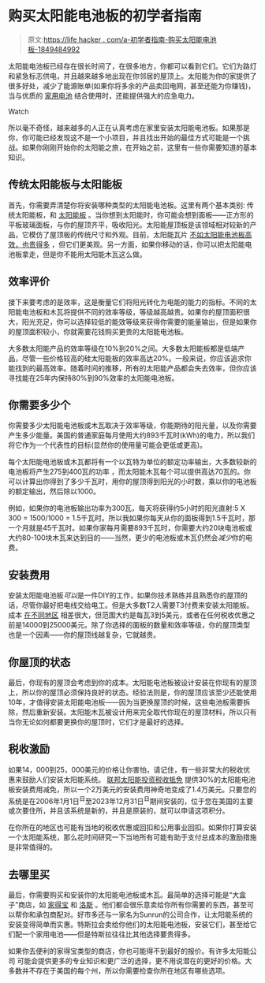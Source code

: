 # 购买太阳能电池板的初学者指南

> 原文:[https://life hacker . com/a-初学者指南-购买太阳能电池板-1849484992](https://lifehacker.com/a-beginner-s-guide-to-shopping-for-solar-panels-1849484992)

太阳能电池板已经存在很长时间了，在很多地方，你都可以看到它们。它们为路灯和紧急标志供电，并且越来越多地出现在你邻居的屋顶上。太阳能为你的家提供了很多好处，减少了能源账单(如果你将多余的产品卖回电网，甚至还能为你赚钱)，当与优质的 [家用电池](https://lifehacker.com/this-is-the-difference-between-a-generator-and-a-backup-1849341165) 结合使用时，还能提供强大的应急电力。

Watch

所以毫不奇怪，越来越多的人正在认真考虑在家里安装太阳能电池板。如果那是你，你可能已经发现这不是一个小项目，并且找出开始的最佳方式可能是一个挑战。如果你刚刚开始你的太阳能之旅，在开始之前，这里有一些你需要知道的基本知识。

## 传统太阳能板与太阳能板

首先，你需要弄清楚你将安装哪种类型的太阳能电池板。这里有两个基本类别: 传统太阳能板，和 [太阳能板](https://www.forbes.com/advisor/home-improvement/solar-shingles-buying-guide/) 。当你想到太阳能时，你可能会想到面板——正方形的平板玻璃面板，与你的屋顶齐平，吸收阳光。太阳能屋顶板是该领域相对较新的产品，它模仿了屋顶板的传统尺寸和外观。目前，太阳能瓦片 [不如太阳能电池板高效，也贵得多](https://www.ecowatch.com/solar/solar-shingles#sec2) ，但它们更美观。另一方面，如果你移动的话，你可以把太阳能电池板拿走，但是你不能用太阳能木瓦这么做。

## 效率评价

接下来要考虑的是效率，这是衡量它们将阳光转化为电能的能力的指标。不同的太阳能电池板和木瓦将提供不同的效率等级，等级越高越贵。如果你的屋顶面积很大，阳光充足，你可以选择较低的能效等级来获得你需要的能量输出，但是如果你的屋顶面积较小，你就需要花钱购买更贵的太阳能电池板。

大多数太阳能产品的效率等级在10%到20%之间。大多数太阳能板都是低端产品，尽管一些价格较高的硅太阳能板的效率高达20%。一般来说，你应该追求你能找到的最高效率。随着时间的推移，所有的太阳能产品都会失去效率，但你应该寻找能在25年内保持80%到90%效率的太阳能电池板。

## **你需要多少个**

你需要多少太阳能电池板或木瓦取决于效率等级，你能期待的阳光量，以及你需要产生多少能量。美国的普通家庭每月使用大约893千瓦时(kWh)的电力，所以我们将它作为一个代表性的目标(显然你的使用量可能会更低或更高)。

每个太阳能电池板或木瓦都将有一个以瓦特为单位的额定功率输出，大多数较新的电池板将产生275到400瓦的功率 ，而太阳能木瓦每个可以提供高达70瓦的。你可以计算出你得到了多少千瓦时，用你的屋顶得到阳光的小时数，乘以你的电池板的额定输出，然后除以1000。

例如，如果你的电池板输出功率为300瓦，每天将获得约5小时的阳光直射:5 X 300 = 1500/1000 = 1.5千瓦时。所以我如果你每天从你的面板得到1.5千瓦时，那一个月就是45千瓦时。如果你家每月需要893千瓦时，你需要大约20块电池板或大约80-100块木瓦来达到目的——当然，更少的电池板或木瓦仍然会*减少*你的电费。

## **安装费用**

安装太阳能电池板*可以*是一件DIY的工作，如果你技术熟练并且熟悉你的屋顶的话，尽管你最好把电线交给电工。但是大多数T2人需要T3付费来安装太阳能板。成本 [在不同地区](https://lifehacker.com/advisor/solar/solar-panel-cost/) 相差很大，但范围大约是每瓦3到5美元，或者在任何税收优惠之前是14000到25000美元。除了你选择的面板的数量和效率等级，你的屋顶类型也是一个因素——你的屋顶线越复杂，它就越贵。

## **你屋顶的状态**

最后，你现有的屋顶会考虑到你的成本。太阳能电池板被设计安装在你现有的屋顶上，所以你的屋顶必须保持良好的状态。经验法则是，你的屋顶应该至少还能使用10年，才值得安装太阳能电池板——因为当更换屋顶的时候，这些电池板需要拆除，然后重新安装。太阳能木瓦被设计用来完全取代你现在的屋顶材料，所以只有当你无论如何都要更换你的屋顶时，它们才是最好的选择。

## 税收激励

如果14，000到25，000美元的价格让你害怕，请记住，有一些非常大的税收优惠来鼓励人们安装太阳能系统。 [联邦太阳能投资税收抵免](https://www.energy.gov/eere/solar/homeowners-guide-federal-tax-credit-solar-photovoltaics) 提供30%的太阳能电池板安装费用减免，所以一个2万美元的安装费用神奇地变成了1.4万美元。只要您的系统是在2006年1月1日<sup>日</sup>至2023年12月31日<sup>日</sup>期间安装的，位于您在美国的主要或次要住所，并且该系统是新的，并且是原装的，就可以申请这项积分。

在你所在的地区也可能有当地的税收优惠或回扣和公用事业回扣。如果你打算安装一个太阳能系统，那么花时间研究一下当地所有可能有助于支付总成本的激励措施是非常值得的。

## 去哪里买

最后，你需要购买和安装你的太阳能电池板或木瓦。最简单的选择可能是“大盒子”商店，如 [家得宝](https://www.homedepot.com/services/c/solar-panel-installation/3e382af82) 和 [洛斯](https://www.lowes.com/c/Solar-power-Electrical) 。他们都会很乐意卖给你所有你需要的东西，甚至可以帮你和承包商配对。好市多还与一家名为Sunrun的公司合作，让太阳能系统的安装变得简单而实惠。特斯拉会卖给你他们的太阳能电池板，安装它们，甚至给它们配一个家用电池——但是特斯拉往往比其他选择要贵得多。

如果你去便利的家得宝类型的商店，你也可能得不到最好的报价。有许多太阳能公司 可能会提供更多的专业知识和更广泛的选择，更不用说潜在的更好的价格。大多数并不存在于美国的每个州，所以你需要检查你所在地区有哪些选项。